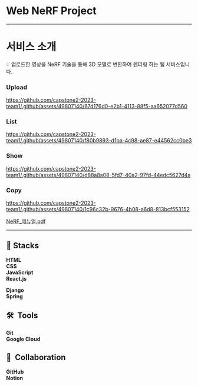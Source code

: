 # Web NeRF Project

---

# 서비스 소개

<aside>
💡 업로드한 영상을 NeRF 기술을 통해 3D 모델로 변환하여 렌더링 하는 웹 서비스입니다.

</aside>

### Upload
https://github.com/capstone2-2023-team1/.github/assets/49807140/67d176d0-e2b1-4113-88f5-aa652077d560

### List
https://github.com/capstone2-2023-team1/.github/assets/49807140/f80b9893-d1ba-4c98-ae87-e44562cc0be3

### Show
https://github.com/capstone2-2023-team1/.github/assets/49807140/d88a8a08-5fd7-40a2-97fd-44edc5627d4a

### Copy
https://github.com/capstone2-2023-team1/.github/assets/49807140/1c96c32b-9676-4b08-a6d8-813bcf553152

[NeRF_메뉴얼.pdf](NeRF_%25EB%25A9%2594%25EB%2589%25B4%25EC%2596%25BC.pdf)

---

## 🚀  Stacks
**HTML**  
**CSS**  
**JavaScript**  
**React.js**  
  
**Django**  
**Spring**  

## 🛠  Tools
**Git**  
**Google Cloud**  

## 👥  Collaboration
**GitHub**  
**Notion**  
